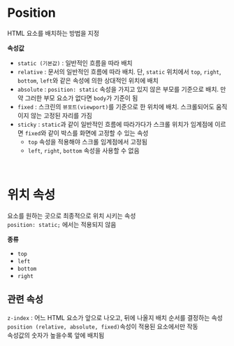 # Position
HTML 요소를 배치하는 방법을 지정

**속성값**
- `static (기본값)` : 일반적인 흐름을 따라 배치
- `relative` : 문서의 일반적인 흐름에 따라 배치. 단, `static` 위치에서 `top`, `right`, `bottom`, `left`와 같은 속성에 의한 상대적인 위치에 배치
- `absolute` : `position: static` 속성을 가지고 있지 않은 부모를 기준으로 배치. 만약 그러한 부모 요소가 없다면 `body`가 기준이 됨
- `fixed` : 스크린의 `뷰포트(viewport)`를 기준으로 한 위치에 배치. 스크롤되어도 움직이지 않는 고정된 자리를 가짐
- `sticky` : `static`과 같이 일반적인 흐름에 따라가다가 스크롤 위치가 임계점에 이르면 `fixed`와 같이 박스를 화면에 고정할 수 있는 속성
  - `top` 속성을 적용해야 스크롤 임계점에서 고정됨
  - `left`, `right`, `bottom` 속성을 사용할 수 없음

<br />

# 위치 속성
요소를 원하는 곳으로 최종적으로 위치 시키는 속성  
`position: static;` 에서는 적용되지 않음

**종류**
- `top`
- `left`
- `bottom`
- `right`

## 관련 속성
`z-index` : 어느 HTML 요소가 앞으로 나오고, 뒤에 나올지 배치 순서를 결정하는 속성  
`position (relative, absolute, fixed)`속성이 적용된 요소에서만 작동  
속성값의 숫자가 높을수록 앞에 배치됨